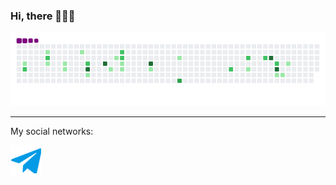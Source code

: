 ### Hi, there 👋👋👋

![snake gif](https://github.com/Tredz01/Tredz01/blob/output/github-contribution-grid-snake.gif)

_____________________________________________________________________________________________

My social networks:




<img src="https://github.com/Tredz01/Tredz01/blob/main/free-icon-telegram-2111644.png" alt="Пример изображения" width="50">

